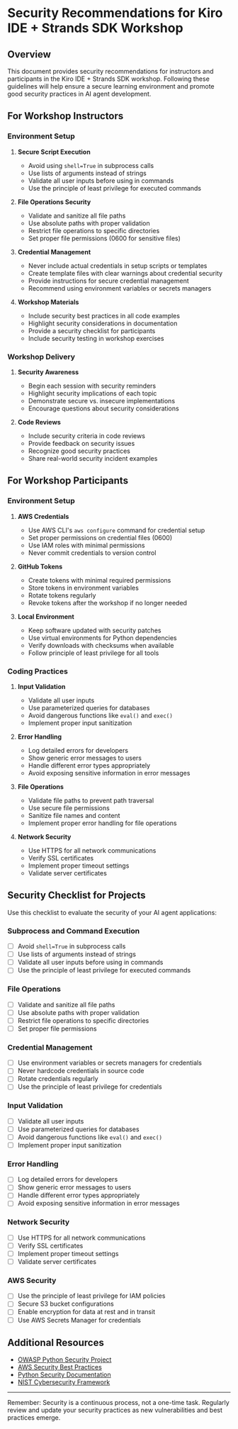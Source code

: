 # Security Recommendations for Kiro IDE + Strands SDK Workshop

## Overview

This document provides security recommendations for instructors and participants in the Kiro IDE + Strands SDK workshop. Following these guidelines will help ensure a secure learning environment and promote good security practices in AI agent development.

## For Workshop Instructors

### Environment Setup

1. **Secure Script Execution**
   - Avoid using `shell=True` in subprocess calls
   - Use lists of arguments instead of strings
   - Validate all user inputs before using in commands
   - Use the principle of least privilege for executed commands

2. **File Operations Security**
   - Validate and sanitize all file paths
   - Use absolute paths with proper validation
   - Restrict file operations to specific directories
   - Set proper file permissions (0600 for sensitive files)

3. **Credential Management**
   - Never include actual credentials in setup scripts or templates
   - Create template files with clear warnings about credential security
   - Provide instructions for secure credential management
   - Recommend using environment variables or secrets managers

4. **Workshop Materials**
   - Include security best practices in all code examples
   - Highlight security considerations in documentation
   - Provide a security checklist for participants
   - Include security testing in workshop exercises

### Workshop Delivery

1. **Security Awareness**
   - Begin each session with security reminders
   - Highlight security implications of each topic
   - Demonstrate secure vs. insecure implementations
   - Encourage questions about security considerations

2. **Code Reviews**
   - Include security criteria in code reviews
   - Provide feedback on security issues
   - Recognize good security practices
   - Share real-world security incident examples

## For Workshop Participants

### Environment Setup

1. **AWS Credentials**
   - Use AWS CLI's `aws configure` command for credential setup
   - Set proper permissions on credential files (0600)
   - Use IAM roles with minimal permissions
   - Never commit credentials to version control

2. **GitHub Tokens**
   - Create tokens with minimal required permissions
   - Store tokens in environment variables
   - Rotate tokens regularly
   - Revoke tokens after the workshop if no longer needed

3. **Local Environment**
   - Keep software updated with security patches
   - Use virtual environments for Python dependencies
   - Verify downloads with checksums when available
   - Follow principle of least privilege for all tools

### Coding Practices

1. **Input Validation**
   - Validate all user inputs
   - Use parameterized queries for databases
   - Avoid dangerous functions like `eval()` and `exec()`
   - Implement proper input sanitization

2. **Error Handling**
   - Log detailed errors for developers
   - Show generic error messages to users
   - Handle different error types appropriately
   - Avoid exposing sensitive information in error messages

3. **File Operations**
   - Validate file paths to prevent path traversal
   - Use secure file permissions
   - Sanitize file names and content
   - Implement proper error handling for file operations

4. **Network Security**
   - Use HTTPS for all network communications
   - Verify SSL certificates
   - Implement proper timeout settings
   - Validate server certificates

## Security Checklist for Projects

Use this checklist to evaluate the security of your AI agent applications:

### Subprocess and Command Execution
- [ ] Avoid `shell=True` in subprocess calls
- [ ] Use lists of arguments instead of strings
- [ ] Validate all user inputs before using in commands
- [ ] Use the principle of least privilege for executed commands

### File Operations
- [ ] Validate and sanitize all file paths
- [ ] Use absolute paths with proper validation
- [ ] Restrict file operations to specific directories
- [ ] Set proper file permissions

### Credential Management
- [ ] Use environment variables or secrets managers for credentials
- [ ] Never hardcode credentials in source code
- [ ] Rotate credentials regularly
- [ ] Use the principle of least privilege for credentials

### Input Validation
- [ ] Validate all user inputs
- [ ] Use parameterized queries for databases
- [ ] Avoid dangerous functions like `eval()` and `exec()`
- [ ] Implement proper input sanitization

### Error Handling
- [ ] Log detailed errors for developers
- [ ] Show generic error messages to users
- [ ] Handle different error types appropriately
- [ ] Avoid exposing sensitive information in error messages

### Network Security
- [ ] Use HTTPS for all network communications
- [ ] Verify SSL certificates
- [ ] Implement proper timeout settings
- [ ] Validate server certificates

### AWS Security
- [ ] Use the principle of least privilege for IAM policies
- [ ] Secure S3 bucket configurations
- [ ] Enable encryption for data at rest and in transit
- [ ] Use AWS Secrets Manager for credentials

## Additional Resources

- [OWASP Python Security Project](https://owasp.org/www-project-python-security/)
- [AWS Security Best Practices](https://aws.amazon.com/architecture/security-identity-compliance/)
- [Python Security Documentation](https://docs.python.org/3/library/security.html)
- [NIST Cybersecurity Framework](https://www.nist.gov/cyberframework)

---

Remember: Security is a continuous process, not a one-time task. Regularly review and update your security practices as new vulnerabilities and best practices emerge.